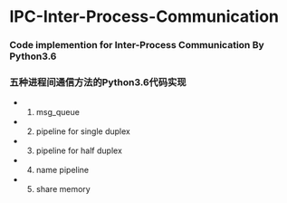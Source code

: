 # IPC-Inter-Process-Communication

### Code implemention for Inter-Process Communication By Python3.6
### 五种进程间通信方法的Python3.6代码实现

* 1. msg_queue
* 2. pipeline for single duplex
* 3. pipeline for half duplex
* 4. name pipeline
* 5. share memory
